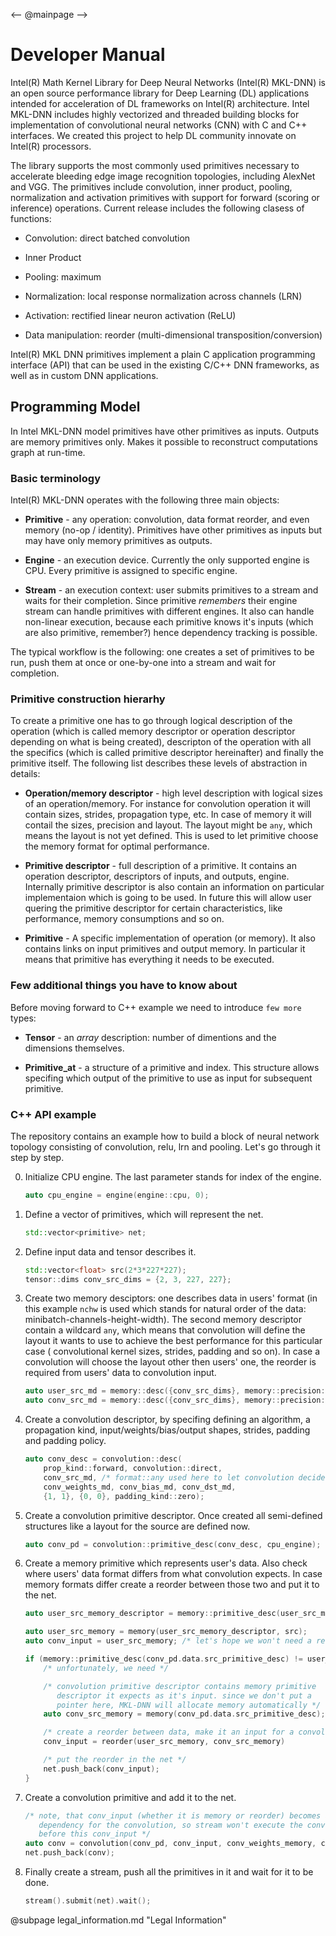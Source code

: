 <-- @mainpage -->
# Developer Manual
Intel(R) Math Kernel Library for Deep Neural Networks (Intel(R) MKL-DNN) is an
open source performance library for Deep Learning (DL) applications intended
for acceleration of DL frameworks on Intel(R) architecture. Intel MKL-DNN
includes highly vectorized and threaded building blocks for implementation of
convolutional neural networks (CNN) with C and C++ interfaces. We created this
project to help DL community innovate on Intel(R) processors.

The library supports the most commonly used primitives necessary to accelerate
bleeding edge image recognition topologies, including AlexNet and VGG. The
primitives include convolution, inner product, pooling, normalization and
activation primitives with support for forward (scoring or inference)
    operations. Current release includes the following clasess of functions:

* Convolution: direct batched convolution

* Inner Product

* Pooling: maximum

* Normalization: local response normalization across channels (LRN)

* Activation: rectified linear neuron activation (ReLU)

* Data manipulation: reorder (multi-dimensional transposition/conversion)

Intel(R) MKL DNN primitives implement a plain C application programming
interface (API) that can be used in the existing C/C++ DNN frameworks, as well
as in custom DNN applications.

## Programming Model

In Intel MKL-DNN model primitives have other primitives as inputs. Outputs are
memory primitives only. Makes it possible to reconstruct computations graph at
run-time.

### Basic terminology

Intel(R) MKL-DNN operates with the following three main objects:

* **Primitive** - any operation: convolution, data format reorder, and even
    memory (no-op / identity).  Primitives have other primitives as inputs but
    may have only memory primitives as outputs.

* **Engine** - an execution device. Currently the only supported engine is CPU.
    Every primitive is assigned to specific engine.

* **Stream** - an execution context: user submits primitives to a stream and
    waits for their completion.  Since primitive _remembers_ their engine
    stream can handle primitives with different engines. It also can handle
    non-linear execution, because each primitive knows it's inputs (which are
    also primitive, remember?) hence dependency tracking is possible.

The typical workflow is the following: one creates a set of primitives to be
run, push them at once or one-by-one into a stream and wait for completion.

### Primitive construction hierarhy

To create a primitive one has to go through logical description of the
operation (which is called memory descriptor or operation descriptor depending
on what is being created), descripton of the operation with all the specifics
(which is called primitive descriptor hereinafter) and finally the primitive
itself. The following list describes these levels of abstraction in details:

* **Operation/memory descriptor** - high level description with logical sizes
    of an operation/memory. For instance for convolution operation it will
    contain sizes, strides, propagation type, etc. In case of memory it will
    contail the sizes, precision and layout. The layout might be `any`, which
    means the layout is not yet defined. This is used to let primitive choose
    the memory format for optimal performance.

* **Primitive descriptor** - full description of a primitive. It contains an
    operation descriptor, descriptors of inputs, and outputs, engine.
    Internally primitive descriptor is also contain an information on
    particular implementaion which is going to be used. In future this will
    allow user quering the primitive descriptor for certain characteristics,
    like performance, memory consumptions and so on.

* **Primitive** - A specific implementation of operation (or memory). It also
    contains links on input primitives and output memory. In particular it
    means that primitive has everything it needs to be executed.

### Few additional things you have to know about

Before moving forward to C++ example we need to introduce `few more` types:

* **Tensor** - an _array_ description: number of dimentions and the dimensions
    themselves.

* **Primitive_at** - a structure of a primitive and index. This structure
    allows specifing which output of the primitive to use as input for
    subsequent primitive.

### C++ API example

The repository contains an example how to build a block of neural network
topology consisting of convolution, relu, lrn and pooling. Let's go through it
step by step.

0. Initialize CPU engine. The last parameter stands for index of the engine.
    ```c++
   auto cpu_engine = engine(engine::cpu, 0);
    ```

1. Define a vector of primitives, which will represent the net.
    ```c++
    std::vector<primitive> net;
    ```

2. Define input data and tensor describes it.
    ```c++
    std::vector<float> src(2*3*227*227);
    tensor::dims conv_src_dims = {2, 3, 227, 227};
    ```

3. Create two memory desciptors: one describes data in users' format (in this
    example `nchw` is used which stands for natural order of the data:
    minibatch-channels-height-width). The second memory descriptor contain a
    wildcard `any`, which means that convolution will define the layout it
    wants to use to achieve the best performance for this particular case (
    convolutional kernel sizes, strides, padding and so on). In case a
    convolution will choose the layout other then users' one, the reorder is
    required from users' data to convolution input.
    ```c++
    auto user_src_md = memory::desc({conv_src_dims}, memory::precision::f32, memory::format::nchw);
    auto conv_src_md = memory::desc({conv_src_dims}, memory::precision::f32, memory::format::any);
    ```

4. Create a convolution descriptor, by specifing defining an algorithm, a
    propagation kind, input/weights/bias/output shapes, strides, padding and
    padding policy.
    ```c++
    auto conv_desc = convolution::desc(
        prop_kind::forward, convolution::direct,
        conv_src_md, /* format::any used here to let convolution decide which layout to use */
        conv_weights_md, conv_bias_md, conv_dst_md,
        {1, 1}, {0, 0}, padding_kind::zero);
    ```

5. Create a convolution primitive descriptor. Once created all semi-defined
    structures like a layout for the source are defined now.

    ```c++
    auto conv_pd = convolution::primitive_desc(conv_desc, cpu_engine);
    ```

6. Create a memory primitive which represents user's data. Also check where
    users' data format differs from what convolution expects. In case memory
    formats differ create a reorder between those two and put it to the net.

    ```c++
    auto user_src_memory_descriptor = memory::primitive_desc(user_src_md, engine);

    auto user_src_memory = memory(user_src_memory_descriptor, src);
    auto conv_input = user_src_memory; /* let's hope we won't need a reorder here */

    if (memory::primitive_desc(conv_pd.data.src_primitive_desc) != user_src_memory_descriptor) {
        /* unfortunately, we need */

        /* convolution primitive descriptor contains memory primitive
           descriptor it expects as it's input. since we don't put a
           pointer here, MKL-DNN will allocate memory automatically */
        auto conv_src_memory = memory(conv_pd.data.src_primitive_desc);

        /* create a reorder between data, make it an input for a convolution */
        conv_input = reorder(user_src_memory, conv_src_memory)

        /* put the reorder in the net */
        net.push_back(conv_input);
    }
    ```

7. Create a convolution primitive and add it to the net.

    ```c++
    /* note, that conv_input (whether it is memory or reorder) becomes a
       dependency for the convolution, so stream won't execute the convolution
       before this conv_input */
    auto conv = convolution(conv_pd, conv_input, conv_weights_memory, conv_user_bias_memory, conv_dst_memory);
    net.push_back(conv);
    ```

8. Finally create a stream, push all the primitives in it and wait for it to
    be done.

    ```c++
    stream().submit(net).wait();
    ```

@subpage legal_information.md "Legal Information"

